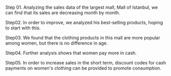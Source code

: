 Step 01.
Analyzing the sales data of the largest mall, Mall of Istanbul, we can find that its sales are decreasing month by month.

Step02.
In order to improve, we analyzed his best-selling products, hoping to start with this.

Step03.
We found that the clothing products in this mall are more popular among women, but there is no difference in age.

Step04.
Further analysis shows that women pay more in cash.

Step05.
In order to increase sales in the short term, discount codes for cash payments on women's clothing can be provided to promote consumption.